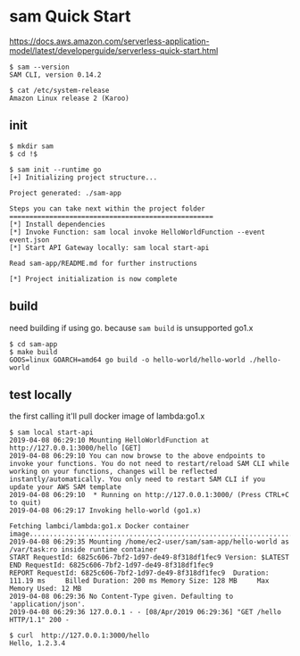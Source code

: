 # sam Quick Start

https://docs.aws.amazon.com/serverless-application-model/latest/developerguide/serverless-quick-start.html

```console
$ sam --version
SAM CLI, version 0.14.2
```
```console
$ cat /etc/system-release
Amazon Linux release 2 (Karoo)
```

init
--

```console
$ mkdir sam
$ cd !$
```

```console
$ sam init --runtime go
[+] Initializing project structure...

Project generated: ./sam-app

Steps you can take next within the project folder
===================================================
[*] Install dependencies
[*] Invoke Function: sam local invoke HelloWorldFunction --event event.json
[*] Start API Gateway locally: sam local start-api

Read sam-app/README.md for further instructions

[*] Project initialization is now complete
```

build
--
need building if using go. because `sam build` is unsupported go1.x
```console
$ cd sam-app
$ make build
GOOS=linux GOARCH=amd64 go build -o hello-world/hello-world ./hello-world
```

test locally
--
the first calling it'll pull docker image of lambda:go1.x
```console
$ sam local start-api
2019-04-08 06:29:10 Mounting HelloWorldFunction at http://127.0.0.1:3000/hello [GET]
2019-04-08 06:29:10 You can now browse to the above endpoints to invoke your functions. You do not need to restart/reload SAM CLI while working on your functions, changes will be reflected instantly/automatically. You only need to restart SAM CLI if you update your AWS SAM template
2019-04-08 06:29:10  * Running on http://127.0.0.1:3000/ (Press CTRL+C to quit)
2019-04-08 06:29:17 Invoking hello-world (go1.x)

Fetching lambci/lambda:go1.x Docker container image...............................................................................................................................................................
2019-04-08 06:29:35 Mounting /home/ec2-user/sam/sam-app/hello-world as /var/task:ro inside runtime container
START RequestId: 6825c606-7bf2-1d97-de49-8f318df1fec9 Version: $LATEST
END RequestId: 6825c606-7bf2-1d97-de49-8f318df1fec9
REPORT RequestId: 6825c606-7bf2-1d97-de49-8f318df1fec9  Duration: 111.19 ms     Billed Duration: 200 ms Memory Size: 128 MB     Max Memory Used: 12 MB
2019-04-08 06:29:36 No Content-Type given. Defaulting to 'application/json'.
2019-04-08 06:29:36 127.0.0.1 - - [08/Apr/2019 06:29:36] "GET /hello HTTP/1.1" 200 -
```

```console
$ curl  http://127.0.0.1:3000/hello
Hello, 1.2.3.4
```
